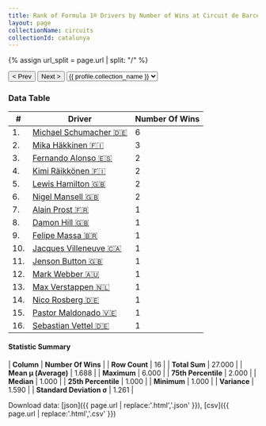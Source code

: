 ```yaml
---
title: Rank of Formula 1® Drivers by Number of Wins at Circuit de Barcelona-Catalunya
layout: page
collectionName: circuits
collectionId: catalunya
---
```


{% assign url_split = page.url | split: "/" %}
<div id="collection-navigation">
<button onclick="selector.options[selector.selectedIndex-1].value && (window.location = selector.options[selector.selectedIndex-1].value);">&lt; Prev</button>
<button onclick="selector.options[selector.selectedIndex+1].value && (window.location = selector.options[selector.selectedIndex+1].value);">Next &gt;</button>
<select id="selector" onchange="this.options[this.selectedIndex].value && (window.location = this.options[this.selectedIndex].value);">
  {% for collectionId in site.data[page.collectionName].refs %}
    {% if collectionId == page.collectionId %}
      {% assign selected = "selected" %}
    {% else %}
      {% assign selected = "" %}
    {% endif %}
    {% assign profile = site.data[page.collectionName][collectionId].profile %}
    <option value="/f1/{{ page.collectionName }}/{{ collectionId }}/{{ url_split[4] }}" {{ selected }}>{{ profile.collection_name }}</option>
  {% endfor %}
</select>
</div>

<canvas id="chart" width="400" height="180"></canvas>
<script>
var data = {
  "labels" : [
    "Michael Schumacher",
    "Mika Häkkinen",
    "Fernando Alonso",
    "Kimi Räikkönen",
    "Lewis Hamilton",
    "Nigel Mansell",
    "Alain Prost",
    "Damon Hill",
    "Felipe Massa",
    "Jacques Villeneuve",
    "Jenson Button",
    "Mark Webber",
    "Max Verstappen",
    "Nico Rosberg",
    "Pastor Maldonado",
    "Sebastian Vettel"
  ],
  "datasets" : [
    {
      "label" : "Number Of Wins",
      "data" : [
        6,
        3,
        2,
        2,
        2,
        2,
        1,
        1,
        1,
        1,
        1,
        1,
        1,
        1,
        1,
        1
      ],
      "borderColor" : [
        "#1D181E",
        "#1D181E",
        "#1D181E",
        "#1D181E",
        "#1D181E",
        "#1D181E",
        "#1D181E",
        "#1D181E",
        "#1D181E",
        "#1D181E",
        "#1D181E",
        "#1D181E",
        "#1D181E",
        "#1D181E",
        "#1D181E",
        "#1D181E"
      ],
      "borderWidth" : 1,
      "backgroundColor" : [
        "#9C8E8D",
        "#9C8E8D",
        "#9C8E8D",
        "#9C8E8D",
        "#9C8E8D",
        "#9C8E8D",
        "#9C8E8D",
        "#9C8E8D",
        "#9C8E8D",
        "#9C8E8D",
        "#9C8E8D",
        "#9C8E8D",
        "#9C8E8D",
        "#9C8E8D",
        "#9C8E8D",
        "#9C8E8D"
      ]
    }
  ]
};
var options = {
  legend: {
    display: false
  },
  scales: {
    xAxes: [{
      ticks: {
        beginAtZero: true,
        maxRotation: 180,
        display: window.innerWidth > 800
      }
    }],
    yAxes: [{
      ticks: {
        beginAtZero: true
      }
    }]
  },
  onResize: function(chart, size) {
    chart.options.scales.xAxes[0].ticks.display = size.width > 800;
  }
};
var chart = new Chart("chart", {
    data: data,
    type: 'bar',
    options: options
});
</script>



### Data Table

| # | Driver | Number Of Wins |
|--|--|--|
| 1. | [Michael Schumacher 🇩🇪](/f1/drivers/michael_schumacher) | 6 |
| 2. | [Mika Häkkinen 🇫🇮](/f1/drivers/hakkinen) | 3 |
| 3. | [Fernando Alonso 🇪🇸](/f1/drivers/alonso) | 2 |
| 4. | [Kimi Räikkönen 🇫🇮](/f1/drivers/raikkonen) | 2 |
| 5. | [Lewis Hamilton 🇬🇧](/f1/drivers/hamilton) | 2 |
| 6. | [Nigel Mansell 🇬🇧](/f1/drivers/mansell) | 2 |
| 7. | [Alain Prost 🇫🇷](/f1/drivers/prost) | 1 |
| 8. | [Damon Hill 🇬🇧](/f1/drivers/damon_hill) | 1 |
| 9. | [Felipe Massa 🇧🇷](/f1/drivers/massa) | 1 |
| 10. | [Jacques Villeneuve 🇨🇦](/f1/drivers/villeneuve) | 1 |
| 11. | [Jenson Button 🇬🇧](/f1/drivers/button) | 1 |
| 12. | [Mark Webber 🇦🇺](/f1/drivers/webber) | 1 |
| 13. | [Max Verstappen 🇳🇱](/f1/drivers/max_verstappen) | 1 |
| 14. | [Nico Rosberg 🇩🇪](/f1/drivers/rosberg) | 1 |
| 15. | [Pastor Maldonado 🇻🇪](/f1/drivers/maldonado) | 1 |
| 16. | [Sebastian Vettel 🇩🇪](/f1/drivers/vettel) | 1 |

#### Statistic Summary

| **Column** | **Number Of Wins** |
| **Row Count** | 16 |
| **Total Sum** | 27.000 |
| **Mean μ (Average)** | 1.688 |
| **Maximum** | 6.000 |
| **75th Percentile** | 2.000 |
| **Median** | 1.000 |
| **25th Percentile** | 1.000 |
| **Minimum** | 1.000 |
| **Variance** | 1.590 |
| **Standard Deviation σ** | 1.261 |

Download data: [json]({{ page.url | replace:'.html','.json' }}), [csv]({{ page.url | replace:'.html','.csv' }})
